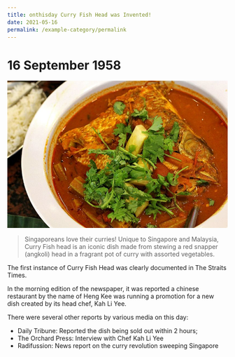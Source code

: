 ```yaml
---
title: onthisday Curry Fish Head was Invented!
date: 2021-05-16
permalink: /example-category/permalink
---
```

# 16 September 1958
![Alt text for image on Isomer site](/images/Fish_Head_Curry_at_Banana_Leaf_Apolo.jpg)
> Singaporeans love their curries! Unique to Singapore and Malaysia, Curry Fish head is an iconic dish made from stewing a red snapper (angkoli) head in a fragrant pot of curry with assorted vegetables.

The first instance of Curry Fish Head was clearly documented in The Straits Times. 

In the morning edition of the newspaper, it was reported a chinese restaurant by the name of Heng Kee was running a promotion for a new dish created by its head chef, Kah Li Yee.

There were several other reports by various media on this day:
* Daily Tribune: Reported the dish being sold out within 2 hours;
* The Orchard Press: Interview with Chef Kah Li Yee
* Radifussion: News report on the curry revolution sweeping Singapore

